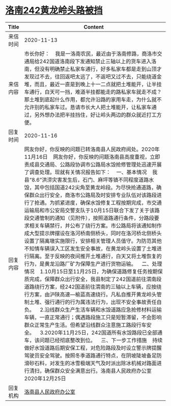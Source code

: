 # <a href="http://www.shangluo.gov.cn/zmhd/ldxxxx.jsp?urltype=leadermail.LeaderMailContentUrl&wbtreeid=1112&leadermailid=6611">洛南242黄龙岭头路被挡</a>
| Title |                                                                                                                                                                                                                                                                                                                                                                                                                                           Content                                                                                                                                                                                                                                                                                                                                                                                                                                            |
|:-----:|----------------------------------------------------------------------------------------------------------------------------------------------------------------------------------------------------------------------------------------------------------------------------------------------------------------------------------------------------------------------------------------------------------------------------------------------------------------------------------------------------------------------------------------------------------------------------------------------------------------------------------------------------------------------------------------------------------------------------------------------------------------------------------------------------------------------------------------------------------------------------------------------|
| 来信时间  | 2020-11-13                                                                                                                                                                                                                                                                                                                                                                                                                                                                                                                                                                                                                                                                                                                                                                                                                                                                                   |
| 来信内容  | 市长你好：    我是一洛南农民，最近由于洛南修路，商洛市交通局给242国道洛南段下发通知禁止三轴以上的货车进入洛南，但没有明确禁止私家车通行，好多私家车都是走到山顶才发现过不去，往回返吧太远了，不返吧又过不去，只能绕道金堆，而且，最近一直是到晚上十一二点就把土堆能开，让半挂车通行，白天可一挡，难道半挂都能走的路私家车就走不成？那土堆到底起什么作用，都允许沿路的家用车走，为什么就不允许别的私家车过。恳请市长大人把土堆能开，让私家车通过，另外想办法把半挂挡住，好让岭头两边的群众就近打工方便。                                                                                                                                                                                                                                                                                                                                                                                                                                                                                                                                                                                                                                      |
| 回复时间  | 2020-11-16                                                                                                                                                                                                                                                                                                                                                                                                                                                                                                                                                                                                                                                                                                                                                                                                                                                                                   |
| 回复内容  | 网友你好，你反映的问题已转洛南县人民政府阅处。2020年11月16日    网友你好，你反映的问题洛南县高度重视，立即责成县交通局、公路段协调市公路局水毁抢修管理处迅速开展了调查处理。现就有关情况报告如下：    一、基本情况    我县“8.6”洪涝灾害发生后，石门、麻坪等镇不同程度道路水毁，其中包括国道242尖角至黄龙岭段。为尽快抢通道路，确保群众出行安全，商洛市公路局及时安排专业队伍对该路段进行了抢通。为抓紧进度，确保水毁修复工程按期完成，市交通运输局和市公安局交警支队于10月15日联合下发了关于该路段交通管制的通知（见附件），按照道路通行条件，分路段要求相关车辆禁行，并公布了绕行方案。市公路局将该通知制作成大型提示牌摆设在洛河桥南侧桥头，同时在洛河桥北侧桥头设置了隔离墩实施限行，安排相关管理人员值守。为防范其他不知情车辆误入工区发生安全事故，在黄龙岭头设置了土堆进行隔离。至于反映的夜间推开土堆通行，白天又将土堆恢复的行为，是黄龙沿路厂矿为保障生产进行货物运输。    二、处理情况    1.10月15日至11月25日，为确保道路修复任务按期保质完成，保障群众出行安全，我县制定了242国道前往渭南段道路绕行方案，经242国道前往渭南的三轴以上车辆，应按绕行方案，由沪陕高速—榆蓝高速绕行。凡私自推开黄龙岭头管制土堆、强行通行的行为属违法行为，出现不安全事故责任自负。    2.沿线群众生产生活车辆和水毁道路应急抢修材料运输车辆，一直正常通行；偶遇路段施工只是短暂滞留，不会影响群众正常生产生活。但希望沿线群众注意施工路段行车安全。    3.2020年11月25日，242国道所有水毁路段已全部通车，该问题已经彻底整改到位。    三、下一步工作措施    持续做好水毁道路后期安保工程，对危险路段及时设立警示牌提醒驾驶员安全驾驶。按照冬季道路通行特点，在阴坡陡坡备足防滑砂石料，对发生的冰雪极端天气及时派出除冰机械对路面进行清扫，确保群众安全满意出行。洛南县人民政府办公室2020年12月25日 |
| 回复机构  | <a href="../../categories/agencies/洛南县人民政府办公室.md">洛南县人民政府办公室</a>                                                                                                                                                                                                                                                                                                                                                                                                                                                                                                                                                                                                                                                                                                                                                                                                                             |